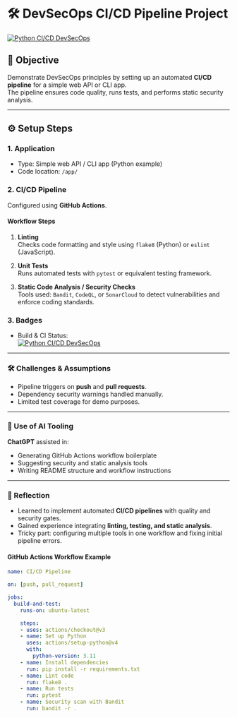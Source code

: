 # 🛠️ DevSecOps CI/CD Pipeline Project

[![Python CI/CD DevSecOps](https://github.com/Shayan56/Progress_Assignment_SHAYAN/actions/workflows/ci.yml/badge.svg)](https://github.com/Shayan56/Progress_Assignment_SHAYAN/actions/workflows/ci.yml)

## 📌 Objective
Demonstrate DevSecOps principles by setting up an automated **CI/CD pipeline** for a simple web API or CLI app.  
The pipeline ensures code quality, runs tests, and performs static security analysis.

---

## ⚙️ Setup Steps

### 1. Application
- Type: Simple web API / CLI app (Python example)  
- Code location: `/app/`

### 2. CI/CD Pipeline
Configured using **GitHub Actions**.

#### Workflow Steps
1. **Linting**  
   Checks code formatting and style using `flake8` (Python) or `eslint` (JavaScript).

2. **Unit Tests**  
   Runs automated tests with `pytest` or equivalent testing framework.

3. **Static Code Analysis / Security Checks**  
   Tools used: `Bandit`, `CodeQL`, or `SonarCloud` to detect vulnerabilities and enforce coding standards.

### 3. Badges

- Build & CI Status:  
[![Python CI/CD DevSecOps](https://github.com/Shayan56/Progress_Assignment_SHAYAN/actions/workflows/ci.yml/badge.svg)](https://github.com/Shayan56/Progress_Assignment_SHAYAN/actions/workflows/ci.yml)

---

### 🛠️ Challenges & Assumptions

- Pipeline triggers on **push** and **pull requests**.  
- Dependency security warnings handled manually.  
- Limited test coverage for demo purposes.  

---

### 🤖 Use of AI Tooling

**ChatGPT** assisted in:  
- Generating GitHub Actions workflow boilerplate  
- Suggesting security and static analysis tools  
- Writing README structure and workflow instructions  

---

### 📌 Reflection

- Learned to implement automated **CI/CD pipelines** with quality and security gates.  
- Gained experience integrating **linting, testing, and static analysis**.  
- Tricky part: configuring multiple tools in one workflow and fixing initial pipeline errors.  


#### GitHub Actions Workflow Example
```yaml
name: CI/CD Pipeline

on: [push, pull_request]

jobs:
  build-and-test:
    runs-on: ubuntu-latest

    steps:
    - uses: actions/checkout@v3
    - name: Set up Python
      uses: actions/setup-python@v4
      with:
        python-version: 3.11
    - name: Install dependencies
      run: pip install -r requirements.txt
    - name: Lint code
      run: flake8 .
    - name: Run tests
      run: pytest
    - name: Security scan with Bandit
      run: bandit -r .
